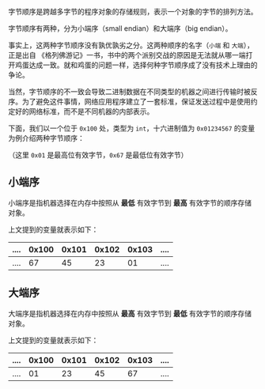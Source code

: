 字节顺序是跨越多字节的程序对象的存储规则，表示一个对象的字节的排列方法。

字节顺序有两种，分为小端序（small endian）和大端序（big endian）。

事实上，这两种字节顺序没有孰优孰劣之分。这两种顺序的名字（`小端` 和 `大端`），正是出自 《格列佛游记》一书，书中的两个派别交战的原因是无法就从哪一端打开鸡蛋达成一致。就和鸡蛋的问题一样，选择何种字节顺序成了没有技术上理由的争论。

当然，字节顺序的不一致会导致二进制数据在不同类型的机器之间进行传输时被反序。为了避免这件事情，网络应用程序建立了一套标准，保证发送过程中是使用约定好的网络标准，而不是不同机器的内部表示。

下面，我们以一个位于 `0x100` 处，类型为 `int`，十六进制值为 `0x01234567` 的变量为例介绍两种字节顺序：

（这里 `0x01` 是最高位有效字节，`0x67` 是最低位有效字节）

## 小端序

小端序是指机器选择在内存中按照从 **最低** 有效字节到 **最高** 有效字节的顺序存储对象。

上文提到的变量就表示如下：

| .... | 0x100 | 0x101 | 0x102 | 0x103 | .... |
| ---- | ----- | ----- | ----- | ----- | ---- |
| .... | 67    | 45    | 23    | 01    | .... |

## 大端序

大端序是指机器选择在内存中按照从 **最高** 有效字节到 **最低** 有效字节的顺序存储对象。

上文提到的变量就表示如下：

| .... | 0x100 | 0x101 | 0x102 | 0x103 | .... |
| ---- | ----- | ----- | ----- | ----- | ---- |
| .... | 01    | 23    | 45    | 67    | .... |
